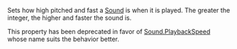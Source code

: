 Sets how high pitched and fast a [Sound](https://create.roblox.com/docs/reference/engine/classes/Sound) is when it is played. The greater
the integer, the higher and faster the sound is.

This property has been deprecated in favor of [Sound.PlaybackSpeed](https://create.roblox.com/docs/reference/engine/classes/Sound#PlaybackSpeed) whose
name suits the behavior better.